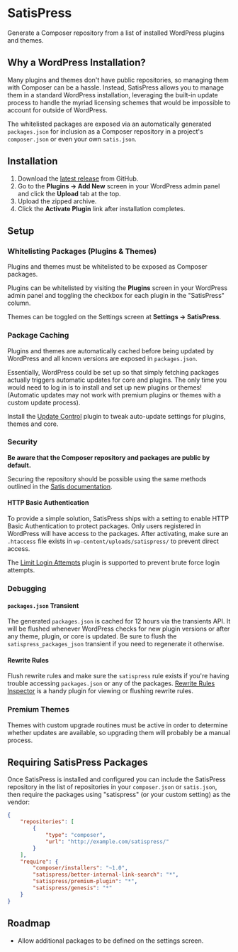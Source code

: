 # SatisPress

Generate a Composer repository from a list of installed WordPress plugins and themes.

## Why a WordPress Installation?

Many plugins and themes don't have public repositories, so managing them with Composer can be a hassle. Instead, SatisPress allows you to manage them in a standard WordPress installation, leveraging the built-in update process to handle the myriad licensing schemes that would be impossible to account for outside of WordPress.

The whitelisted packages are exposed via an automatically generated `packages.json` for inclusion as a Composer repository in a project's `composer.json` or even your own `satis.json`.

## Installation

1. Download the [latest release](https://github.com/bradyvercher/satispress/archive/master.zip) from GitHub.
2. Go to the __Plugins &rarr; Add New__ screen in your WordPress admin panel and click the __Upload__ tab at the top.
3. Upload the zipped archive.
4. Click the __Activate Plugin__ link after installation completes.

## Setup ##

### Whitelisting Packages (Plugins & Themes)

Plugins and themes must be whitelisted to be exposed as Composer packages.

Plugins can be whitelisted by visiting the __Plugins__ screen in your WordPress admin panel and toggling the checkbox for each plugin in the "SatisPress" column.

Themes can be toggled on the Settings screen at __Settings &rarr; SatisPress__.

### Package Caching

Plugins and themes are automatically cached before being updated by WordPress and all known versions are exposed in `packages.json`.

Essentially, WordPress could be set up so that simply fetching packages actually triggers automatic updates for core and plugins. The only time you would need to log in is to install and set up new plugins or themes! (Automatic updates may not work with premium plugins or themes with a custom update process).

Install the [Update Control](http://wordpress.org/plugins/update-control/) plugin to tweak auto-update settings for plugins, themes and core.

### Security

**Be aware that the Composer repository and packages are public by default.**

Securing the repository should be possible using the same methods outlined in the [Satis documentation](http://getcomposer.org/doc/articles/handling-private-packages-with-satis.md#security).

#### HTTP Basic Authentication

To provide a simple solution, SatisPress ships with a setting to enable HTTP Basic Authentication to protect packages. Only users registered in WordPress will have access to the packages. After activating, make sure an `.htaccess` file exists in `wp-content/uploads/satispress/` to prevent direct access.

The [Limit Login Attempts](http://wordpress.org/plugins/limit-login-attempts/) plugin is supported to prevent brute force login attempts.

### Debugging

#### `packages.json` Transient

The generated `packages.json` is cached for 12 hours via the transients API. It will be flushed whenever WordPress checks for new plugin versions or after any theme, plugin, or core is updated. Be sure to flush the `satispress_packages_json` transient if you need to regenerate it otherwise.

#### Rewrite Rules

Flush rewrite rules and make sure the `satispress` rule exists if you're having trouble accessing `packages.json` or any of the packages. [Rewrite Rules Inspector](http://wordpress.org/plugins/rewrite-rules-inspector/) is a handy plugin for viewing or flushing rewrite rules.

### Premium Themes

Themes with custom upgrade routines must be active in order to determine whether updates are available, so upgrading them will probably be a manual process.

## Requiring SatisPress Packages

Once SatisPress is installed and configured you can include the SatisPress repository in the list of repositories in your `composer.json` or `satis.json`, then require the packages using "satispress" (or your custom setting) as the vendor:

```json
{
	"repositories": [
		{
			"type": "composer",
			"url": "http://example.com/satispress/"
		}
    ],
	"require": {
		"composer/installers": "~1.0",
        "satispress/better-internal-link-search": "*",
		"satispress/premium-plugin": "*",
		"satispress/genesis": "*"
    }
}
```

## Roadmap

* Allow additional packages to be defined on the settings screen.
